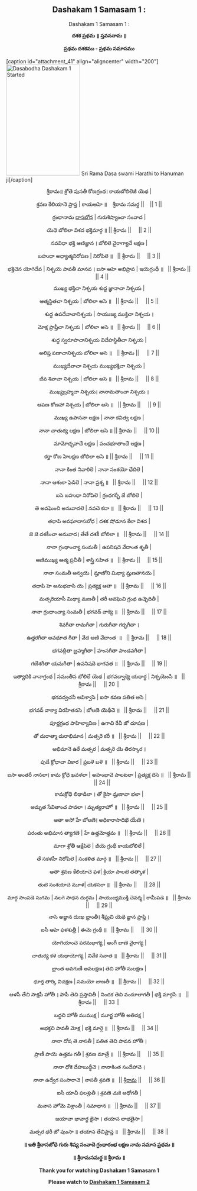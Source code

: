 <h2 style="text-align: center;">Dashakam 1 Samasam 1  :</h2>
<p style="text-align: center;">Dashakam 1 Samasam 1 :</p>
<p dir="ltr" style="text-align: center;"><strong>దశక ప్రథమ ॥ స్తవననామ ॥</strong></p>
<p dir="ltr" style="text-align: center;"><strong>ప్రథమ దశకము - ప్రథమ సమాసము</strong></p>


[caption id="attachment_41" align="aligncenter" width="200"]<img class="wp-image-41 size-medium" src="https://dasabodha.omnnbc.com/wp-content/uploads/2025/07/साधु-और-हनुमान-की-आरती-1-200x300.png" alt="Dasabodha Dashakam 1 Started " width="200" height="300" /> Sri Rama Dasa swami Harathi to Hanuman ji[/caption]
<p dir="ltr" style="text-align: center;">శ్రీరామ॥ శ్రోతె పుసతీ కోణగ్రంథ। కాయబోలిలెజీ యెథ |</p>
<p dir="ltr" style="text-align: center;">శ్రవణ కేలియానె ప్రాప్త | కాయఆహె ॥    శ్రీరామ సమర్థ ||    || 1 ||</p>
<p dir="ltr" style="text-align: center;">గ్రంథానామ <a href="https://dasabodha.omnnbc.com/">దాసబోధ</a> | గురుశిష్యాంచా సంవాద |</p>
<p dir="ltr" style="text-align: center;">యెథె బోలిలా విశద భక్తిమార్గ ॥ || శ్రీరామ ||     || 2 ||</p>
<p dir="ltr" style="text-align: center;">నవవిధా భక్తి ఆణిజ్ఞాన । బోలిలె వైరాగ్యాచే లక్షణ |</p>
<p dir="ltr" style="text-align: center;">బహుథా అధ్యాత్మనిరోపణ | నిరోపిలె ॥   || శ్రీరామ ||     || 3 ||</p>
<p dir="ltr" style="text-align: center;">భక్తిచెన యోగెదేవ | నిశ్చయె పావతీ మానవ । ఐసా ఆహె అభిప్రావ | ఇయెగ్రంథీ ॥   || శ్రీరామ ||     || 4 ||</p>
<p dir="ltr" style="text-align: center;">ముఖ్య భక్తిచా నిశ్చయ శుద్ద జ్ఞానాచా నిశ్చయ |</p>
<p dir="ltr" style="text-align: center;">ఆత్మస్థితచా నిశ్చయ | బోలిలా అసె ॥   || శ్రీరామ ||     || 5 ||</p>
<p dir="ltr" style="text-align: center;">శుద్ధ ఉపదేవాచానిశ్చయ | సాయుజ్య ముక్తిచా నిశ్చయ ।</p>
<p dir="ltr" style="text-align: center;">మోక్ష ప్రాప్తీచా నిశ్చయ | బోలిలా అసె ॥   || శ్రీరామ ||     || 6 ||</p>
<p dir="ltr" style="text-align: center;">శుద్ధ స్వరూపాచానిశ్చయ విదేహస్థితీచా నిశ్చయ |</p>
<p dir="ltr" style="text-align: center;">అలిప్త పణాచానిశ్చయ బోలిలా అసె ॥   || శ్రీరామ ||     || 7 ||</p>
<p dir="ltr" style="text-align: center;">ముఖ్యదేవాచా నిశ్చయ ముఖ్యభక్తిచా నిశ్చయ |</p>
<p dir="ltr" style="text-align: center;">జీవ శివాచా నిశ్చయ | బోలిలా అసె ॥   || శ్రీరామ ||     || 8 ||</p>
<p dir="ltr" style="text-align: center;">ముఖ్యబ్రహ్మచా నిశ్చయ। నానామతాంచా నిశ్చయ ।</p>
<p dir="ltr" style="text-align: center;">ఆపణ కోణహా నిశ్చయ | బోలిలా అసె ॥   || శ్రీరామ ||     || 9 ||</p>
<p dir="ltr" style="text-align: center;">ముఖ్య ఉపాసనా లక్షణ | నానా కవిత్వ లక్షణ |</p>
<p dir="ltr" style="text-align: center;">నానా చాతుర్య లక్షణ | బోలిలా అసె ॥ || శ్రీరామ ||     || 10 ||</p>
<p dir="ltr" style="text-align: center;">మామోద్భవాచే లక్షణ | పంచభూతాంచే లక్షణ |</p>
<p dir="ltr" style="text-align: center;">కర్తా కోణ హెలక్షణ బోలిలా అసె ॥ || శ్రీరామ ||     || 11 ||</p>
<p dir="ltr" style="text-align: center;">నానా కింత నివారిలె | నానా సంశయో ఛేదిలె |</p>
<p dir="ltr" style="text-align: center;">నానా ఆశంకా ఫెడిలె | నానా ప్రశ్న ॥   || శ్రీరామ ||     || 12 ||</p>
<p dir="ltr" style="text-align: center;">ఐసె బహుధా నిరోపిలె | గ్రంథగర్భీ జే బోలిలె |</p>
<p dir="ltr" style="text-align: center;">తె అవఘెంచి అనువాదలె | నవచె కదా ॥   || శ్రీరామ ||     || 13 ||</p>
<p dir="ltr" style="text-align: center;">తథాపి అవఘాదాసబోధ | దశక షోడూన కేలా విశద |</p>
<p dir="ltr" style="text-align: center;">జె జె దశకీంచా అనువాద। తేతే దశకీ బోలిలా ॥   || శ్రీరామ ||     || 14 ||</p>
<p dir="ltr" style="text-align: center;">నానా గ్రంథాంచ్యా సంమతీ | ఉపనిషదె వేదాంత శృతీ |</p>
<p dir="ltr" style="text-align: center;">ఆణిముఖ్య ఆత్మ ప్రచీతీ | శాస్త్రి సహిత ॥   || శ్రీరామ ||     || 15 ||</p>
<p dir="ltr" style="text-align: center;">నానా సంమతీ అన్వయె | మ్హాణోని మిథ్యా మ్హణతానయె |</p>
<p dir="ltr" style="text-align: center;">తథాపి హె అనుభవాసి యె | ప్రత్యక్ష ఆతా ॥   || శ్రీరామ ||     || 16 ||</p>
<p dir="ltr" style="text-align: center;">మత్సరెయాసీ మిథ్యా మణతీ | తరీ అవఘెచి గ్రంథ ఉచ్ఛెదితీ |</p>
<p dir="ltr" style="text-align: center;">నానా గ్రంథాంచ్యా సంమతీ | భగవద్ వాక్యె ॥   || శ్రీరామ ||     || 17 ||</p>
<p dir="ltr" style="text-align: center;">శివగీతా రామగీతా | గురుగీతా గర్భగీతా ।</p>
<p dir="ltr" style="text-align: center;">ఉత్తరగీతా అవధూత గీతా | వేద ఆణి వేదాంత  ॥   || శ్రీరామ ||     || 18 ||</p>
<p dir="ltr" style="text-align: center;">భగవద్గీతా బ్రహ్మగీతా | హంసగీతా పాండవగీతా |</p>
<p dir="ltr" style="text-align: center;">గణేశగీతా యమగీతా | ఉపనిషదె భాగవత ॥   || శ్రీరామ ||     || 19 ||</p>
<p dir="ltr" style="text-align: center;">ఇత్యాదికి నానాగ్రంథ | సమంతీస బోలిలే యెథ | భగవద్వాక్యె యథార్థ | నిశ్చయెంసీ ॥   || శ్రీరామ ||     || 20 ||</p>
<p dir="ltr" style="text-align: center;">భగవద్వచనీ అవిశ్వాసె | ఐసా కవణ పతిత అసె |</p>
<p dir="ltr" style="text-align: center;">భగవద్ వాక్యా విరహితనసె | బోలణె యెథీచె ॥   || శ్రీరామ ||     || 21 ||</p>
<p dir="ltr" style="text-align: center;">పూర్ణగ్రంథ పాహిల్యావిణ | ఉగాచి ఠేవీ జో దూషణ |</p>
<p dir="ltr" style="text-align: center;">తో దురాత్మా దురాభిమాన | మత్సరె కరీ ॥   || శ్రీరామ ||     || 22 ||</p>
<p dir="ltr" style="text-align: center;">అభిమానె ఉఠే మత్సర | మత్సరె యె తిరస్కార ।</p>
<p dir="ltr" style="text-align: center;">పుడే క్రోధాచా వికార | ప్రబళె బళె ॥   || శ్రీరామ ||     || 23 ||</p>
<p dir="ltr" style="text-align: center;">ఐసా అంతరీ నాసలా। కామ క్రోధె ఖవళలా | అహంభావె పాలటలా | ప్రత్యక్ష దిసె ॥   || శ్రీరామ ||     || 24 ||</p>
<p dir="ltr" style="text-align: center;">కామక్రోధె లిథాడిలా । తో కైసా మ్హణావా భలా |</p>
<p dir="ltr" style="text-align: center;">అమృత సేవితాంచ పావలా । మృత్యరాహో ॥   || శ్రీరామ ||     || 25 ||</p>
<p dir="ltr" style="text-align: center;">ఆతా అసో హే బోలణె। అధికారాసాదిఖె యేణె ।</p>
<p dir="ltr" style="text-align: center;">పరంతు అభిమాన త్యాగణె | హే ఉత్తమోత్తమ ॥   || శ్రీరామ ||     || 26 ||</p>
<p dir="ltr" style="text-align: center;">మాగా శ్రోతీ ఆక్షేపిలె | జీయె గ్రంథీ కాయబోలిలే |</p>
<p dir="ltr" style="text-align: center;">తే సకళహీ నిరోపిలె | సంకళిత మార్గె ॥   || శ్రీరామ ||     || 27 ||</p>
<p dir="ltr" style="text-align: center;">ఆతా శ్రవణ కేలియాచె ఫళ| క్రియా పాలటె తత్కాళ |</p>
<p dir="ltr" style="text-align: center;">తుటె సంశయాచె మూళ| యెకసరా ॥   || శ్రీరామ ||     || 28 ||</p>
<p dir="ltr" style="text-align: center;">మార్గ సాంపడె సుగమ | నలగె సాధన దుర్గమ | సాయుజ్యముక్తి చెవర్మ | ఠామీపడె ॥   || శ్రీరామ ||     || 29 ||</p>
<p dir="ltr" style="text-align: center;">నాసె అజ్ఞాన దుఃఖ భ్రాంతీ। శీఘ్రచి యెథె జ్ఞాన ప్రాప్తి ।</p>
<p dir="ltr" style="text-align: center;">ఐసీ ఆహె ఫళశుత్రీ | ఈమె గ్రంథీ ॥   || శ్రీరామ ||     || 30 ||</p>
<p dir="ltr" style="text-align: center;">యోగియాంచె పరమభాగ్య | ఆంగీ బాణె వైరాగ్య |</p>
<p dir="ltr" style="text-align: center;">చాతుర్య కళె యథాయోగ్య | వివేకె సవాత ॥   || శ్రీరామ ||     || 31 ||</p>
<p dir="ltr" style="text-align: center;">భ్రాంత అవగుణీ అవలక్షణ। తెచి హోతీ సులక్షణ |</p>
<p dir="ltr" style="text-align: center;">ధూర్త తార్కి విచక్షణ | సమయో జాణతీ ॥   || శ్రీరామ ||     || 32 ||</p>
<p dir="ltr" style="text-align: center;">ఆళసీ తేచి సాక్షపీ హోతీ । పాపీ తెచి ప్రస్తావితీ | నిందక తెచి వందూలాగతీ | భక్తి మార్గసి ॥   || శ్రీరామ ||     || 33 ||</p>
<p dir="ltr" style="text-align: center;">బద్ధచి హోతీ ముముక్ష | మూర్ఖ హోతీ అతిదక్ష |</p>
<p dir="ltr" style="text-align: center;">అభక్తచి పావతీ మోక్ష | భక్తి మార్గె ॥   || శ్రీరామ ||     || 34 ||</p>
<p dir="ltr" style="text-align: center;">నానా దోష తె నాసతీ | పతిత తెచి పావన హోతీ ।</p>
<p dir="ltr" style="text-align: center;">ప్రాణీ పాయె ఉత్తమ గతీ | శ్రవణ మాత్రే ॥   || శ్రీరామ ||     || 35 ||</p>
<p dir="ltr" style="text-align: center;">నానా ధోకె దేహబుద్ధీచె । నానాకింత సందేహాచె ।</p>
<p dir="ltr" style="text-align: center;">నానా ఉద్వేగ సంసారాచె | నాసతీ శ్రవణె ॥   || <a href="https://vedavignanam.in/sri-rama-raksha-stotram/" target="_blank" rel="noopener">శ్రీరామ</a> ||     || 36 ||</p>
<p dir="ltr" style="text-align: center;">ఐసీ యాచీ ఫలశ్రుతీ । శ్రవణె చుకె అధోగతీ |</p>
<p dir="ltr" style="text-align: center;">మనాస హోమె విశ్రాంతీ | సమాధాన ॥   || శ్రీరామ ||     || 37 ||</p>
<p dir="ltr" style="text-align: center;">జయాచా భావార్థ జైసా । తయాస లాభతైసా |</p>
<p dir="ltr" style="text-align: center;">మత్సర ధరీ జో పుంసా ॥ తయాస తేచిప్రాప్త ॥   || శ్రీరామ ||     || 38 ||</p>
<p dir="ltr" style="text-align: center;"><strong>॥ ఇతి శ్రీదాసబోధె గురు శిష్య సంవాదె గ్రంథారంభ లక్షణ నామ సమాస ప్రథమ ॥</strong></p>
<p dir="ltr" style="text-align: center;"><strong>॥ శ్రీరామసమర్థ ॥ శ్రీరామ ॥</strong></p>
<p dir="ltr" style="text-align: center;"><strong>Thank you for watching Dashakam 1 Samasam 1</strong></p>
<p dir="ltr" style="text-align: center;"><strong>Please watch to </strong><strong><a href="https://dasabodha.omnnbc.com/dashakam-1-samasam-2/">Dashakam 1 Samasam 2</a></strong></p>
